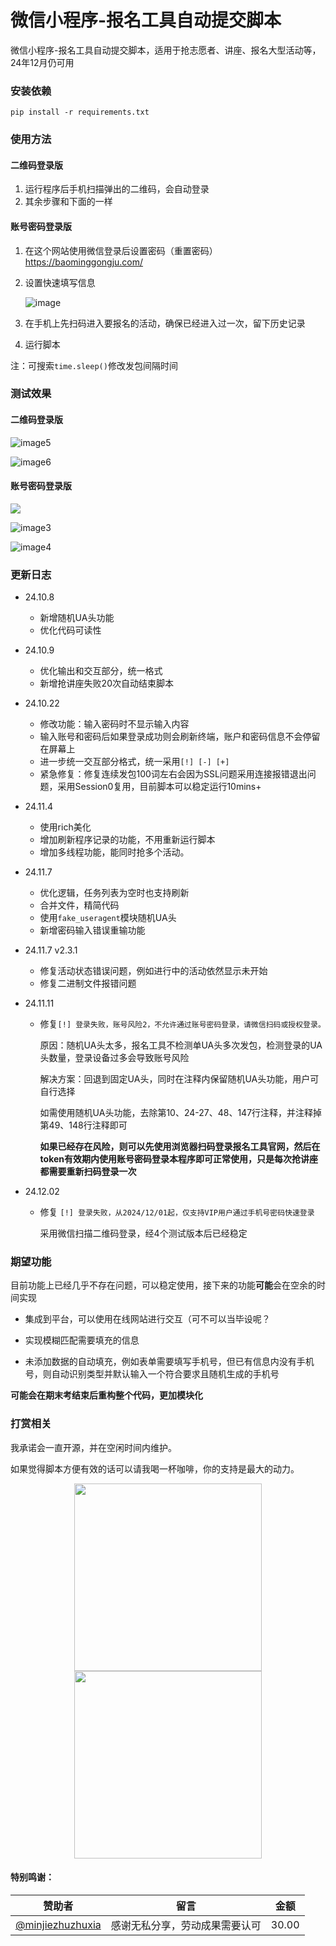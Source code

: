 # 微信小程序-报名工具自动提交脚本
微信小程序-报名工具自动提交脚本，适用于抢志愿者、讲座、报名大型活动等，24年12月仍可用

### 安装依赖

```
pip install -r requirements.txt
```

### 使用方法

#### 二维码登录版

1. 运行程序后手机扫描弹出的二维码，会自动登录
2. 其余步骤和下面的一样

#### 账号密码登录版

1. 在这个网站使用微信登录后设置密码（重置密码） https://baominggongju.com/

2. 设置快速填写信息

   ![image](/img/image1.png)

3. 在手机上先扫码进入要报名的活动，确保已经进入过一次，留下历史记录

5. 运行脚本

注：可搜索`time.sleep()`修改发包间隔时间

### 测试效果

#### 二维码登录版

![image5](/img/image5.png)

![image6](/img/image6.png)

#### 账号密码登录版

![](img/image2.png)

![image3](img/image3.png)

![image4](img/image4.png)

### 更新日志

- 24.10.8
  - 新增随机UA头功能
  - 优化代码可读性
  
- 24.10.9
  - 优化输出和交互部分，统一格式
  - 新增抢讲座失败20次自动结束脚本
  
- 24.10.22
  - 修改功能：输入密码时不显示输入内容
  - 输入账号和密码后如果登录成功则会刷新终端，账户和密码信息不会停留在屏幕上
  - 进一步统一交互部分格式，统一采用`[!] [-] [+]`
  - 紧急修复：修复连续发包100词左右会因为SSL问题采用连接报错退出问题，采用Session0复用，目前脚本可以稳定运行10mins+
  
- 24.11.4
  * 使用rich美化
  * 增加刷新程序记录的功能，不用重新运行脚本
  * 增加多线程功能，能同时抢多个活动。
  
- 24.11.7
  - 优化逻辑，任务列表为空时也支持刷新
  - 合并文件，精简代码
  - 使用`fake_useragent`模块随机UA头
  - 新增密码输入错误重输功能
  
- 24.11.7 v2.3.1
  - 修复活动状态错误问题，例如进行中的活动依然显示未开始
  - 修复二进制文件报错问题
  
- 24.11.11

  - 修复`[!] 登录失败，账号风险2，不允许通过账号密码登录，请微信扫码或授权登录。`

    原因：随机UA头太多，报名工具不检测单UA头多次发包，检测登录的UA头数量，登录设备过多会导致账号风险

    解决方案：回退到固定UA头，同时在注释内保留随机UA头功能，用户可自行选择
    
    如需使用随机UA头功能，去除第10、24-27、48、147行注释，并注释掉第49、148行注释即可
    
    **如果已经存在风险，则可以先使用浏览器扫码登录报名工具官网，然后在token有效期内使用账号密码登录本程序即可正常使用，只是每次抢讲座都需要重新扫码登录一次**
  
- 24.12.02

  - 修复 `[!] 登录失败，从2024/12/01起，仅支持VIP用户通过手机号密码快速登录`

    采用微信扫描二维码登录，经4个测试版本后已经稳定


### 期望功能

目前功能上已经几乎不存在问题，可以稳定使用，接下来的功能**可能**会在空余的时间实现

- 集成到平台，可以使用在线网站进行交互（可不可以当毕设呢？

- 实现模糊匹配需要填充的信息
- 未添加数据的自动填充，例如表单需要填写手机号，但已有信息内没有手机号，则自动识别类型并默认输入一个符合要求且随机生成的手机号

**可能会在期末考结束后重构整个代码，更加模块化**

### 打赏相关

我承诺会一直开源，并在空闲时间内维护。

如果觉得脚本方便有效的话可以请我喝一杯咖啡，你的支持是最大的动力。

<center class="half">
<img src="./img/wx.jpg" width=300/>
<img src="./img/zfb.jpg" width=300/>
</center>

#### 特别鸣谢：

| 赞助者                                                 | 留言                           | 金额  |
| ------------------------------------------------------ | ------------------------------ | ----- |
| [@minjiezhuzhuxia](https://github.com/minjiezhuzhuxia) | 感谢无私分享，劳动成果需要认可 | 30.00 |

